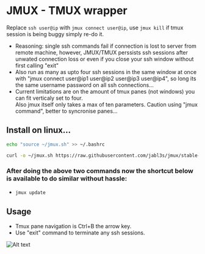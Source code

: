 # JMUX - TMUX wrapper  
Replace ``` ssh user@ip ``` with ``` jmux connect user@ip ```, use ``` jmux kill ``` if tmux session is being buggy simply re-do it.  
- Reasoning: single ssh commands fail if connection is lost to server from remote machine, however, JMUX/TMUX perssists ssh sessions after unwated connection loss or even if you close your ssh window without first calling "exit"
- Also run as many as upto four ssh sessions in the same window at once with "jmux connect user@ip1 user@ip2 user@ip3 user@ip4", so long its the same username password on all ssh connections...  
- Current limitations are on the amount of tmux panes (not windows) you can fit verticaly set to four.  
Also jmux itself only takes a max of ten parameters. Caution using "jmux command", better to syncronise panes...    
## Install on linux...    
``` bash
echo "source ~/jmux.sh" >> ~/.bashrc
```    
``` bash
curl -o ~/jmux.sh https://raw.githubusercontent.com/jabl3s/jmux/stable-release/jmux.sh && source ~/.bashrc && jmux dependencies
```  
### After doing the above two commands now the shortcut below is available to do similar without hassle:  
- ``` bash
  jmux update
  ```   
  
## Usage  
- Tmux pane navigation is Ctrl+B the arrow key.  
- Use "exit" command to terminate any ssh sessions.    

![Alt text](/assets/images/jmuxdemo2.gif)  

  






